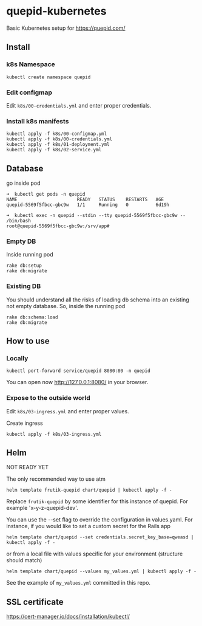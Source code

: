 # quepid-kubernetes

Basic Kubernetes setup for https://quepid.com/

## Install

### k8s Namespace

```
kubectl create namespace quepid
```

### Edit configmap

Edit `k8s/00-credentials.yml` and enter proper credentials.

### Install k8s manifests

```
kubectl apply -f k8s/00-configmap.yml
kubectl apply -f k8s/00-credentials.yml
kubectl apply -f k8s/01-deployment.yml
kubectl apply -f k8s/02-service.yml
```

## Database

go inside pod

```
➜  kubectl get pods -n quepid
NAME                      READY   STATUS    RESTARTS   AGE
quepid-5569f5fbcc-gbc9w   1/1     Running   0          6d19h

➜  kubectl exec -n quepid --stdin --tty quepid-5569f5fbcc-gbc9w -- /bin/bash
root@quepid-5569f5fbcc-gbc9w:/srv/app#

```

### Empty DB

Inside running pod

```
rake db:setup
rake db:migrate
```

### Existing DB

You should understand all the risks of loading db schema into an existing not empty database. So, inside the running pod

```
rake db:schema:load
rake db:migrate
```

## How to use

### Locally

```
kubectl port-forward service/quepid 8080:80 -n quepid
```

You can open now http://127.0.0.1:8080/ in your browser.

### Expose to the outside world

Edit `k8s/03-ingress.yml` and enter proper values.

Create ingress

```
kubectl apply -f k8s/03-ingress.yml
```

## Helm

NOT READY YET

The only recommended way to use atm

```
helm template frutik-quepid chart/quepid | kubectl apply -f -
```

Replace `frutik-quepid` by some identifier for this instance of quepid.
For example 'x-y-z-quepid-dev'.

You can use the --set flag to override the configuration in values.yaml. For instance, 
if you would like to set a custom secret for the Rails app

```
helm template chart/quepid --set credentials.secret_key_base=qweasd | kubectl apply -f -
```

or from a local file with values specific for 
your environment (structure should match)

```
helm template chart/quepid --values my_values.yml | kubectl apply -f -
```

See the example of `my_values.yml` committed in this repo.

## SSL certificate

https://cert-manager.io/docs/installation/kubectl/
